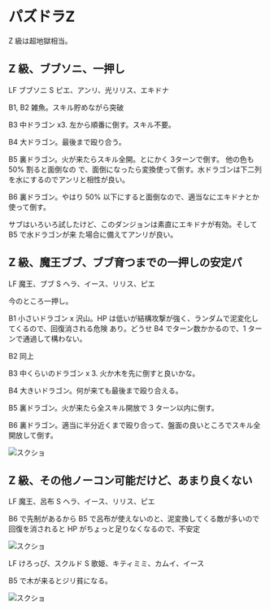 # パズドラZ

Z 級は超地獄相当。

## Z 級、ブブソニ、一押し

LF ブブソニ
S ピエ、アンリ、光リリス、エキドナ

B1, B2 雑魚。スキル貯めながら突破

B3 中ドラゴン x3. 左から順番に倒す。スキル不要。

B4 大ドラゴン。最後まで殴り合う。

B5 裏ドラゴン。火が来たらスキル全開。とにかく 3ターンで倒す。 他の色も 50% 割ると面倒なの
で、面倒になったら変換使って倒す。水ドラゴンは下二列を水にするのでアンリと相性が良い。

B6 裏ドラゴン。やはり 50% 以下にすると面倒なので、適当なにエキドナとか使って倒す。

サブはいろいろ試したけど、このダンジョンは素直にエキドナが有効。そして B5 で水ドラゴンが来
た場合に備えてアンリが良い。


## Z 級、魔王ブブ、ブブ育つまでの一押しの安定パ

LF 魔王、ブブ
S  ヘラ、イース、リリス、ピエ

今のところ一押し。

B1 小さいドラゴン x 沢山。HP は低いが結構攻撃が強く、ランダムで泥変化してくるので、回復消される危険
あり。どうせ B4 でターン数かかるので、1 ターンで通過して構わない。

B2 同上

B3 中くらいのドラゴン x 3. 火か木を先に倒すと良いかな。

B4 大きいドラゴン。何が来ても最後まで殴り合える。

B5 裏ドラゴン。火が来たら全スキル開放で 3 ターン以内に倒す。

B6 裏ドラゴン。適当に半分近くまで殴り合って、盤面の良いところでスキル全開放して倒す。

![スクショ](http://i.imgur.com/WsLlxmll.jpg )

## Z 級、その他ノーコン可能だけど、あまり良くない

LF 魔王、呂布
S  ヘラ、イース、リリス、ピエ

B6 で先制があるから B5 で呂布が使えないのと、泥変換してくる敵が多いので回復を消されると HP
がちょっと足りなくなるので、不安定

![スクショ](http://i.imgur.com/1aczshol.jpg )

LF けろっぴ、スクルド
S  歌姫、キティミミ、カムイ、イース

B5 で木が来るとジリ貧になる。

![スクショ](http://i.imgur.com/Rlw5zoKl.jpg )

<!-- vim: set tw=90 filetype=markdown : -->

